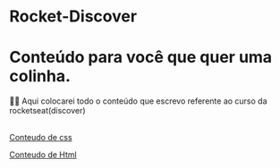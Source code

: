 # Rocket-Discover

# Conteúdo para você que quer uma colinha.



<aside>
👌🏽 Aqui colocarei todo o conteúdo que escrevo referente ao curso da rocketseat(discover)
<br><br>
<p>
<a href="https://github.com/Tigas29/Rocket-Discover/blob/main/Css/anota%C3%A7%C3%B5es.md"> Conteudo de css </a>
</p>
<a href="https://github.com/Tigas29/Rocket-Discover/blob/main/HTML/anotacoes.md"> Conteudo de Html </a>

</aside>
